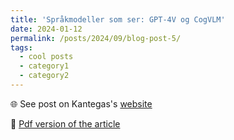 ```yaml
---
title: 'Språkmodeller som ser: GPT-4V og CogVLM'
date: 2024-01-12
permalink: /posts/2024/09/blog-post-5/
tags:
  - cool posts
  - category1
  - category2
---
```


🌐 See post on Kantegas's [website](https://www.kantega.no/blogg/sprakmodeller-som-ser)

📝 [Pdf version of the article](/files/www-kantega-no-blogg-sprakmodeller-som-ser.pdf)
